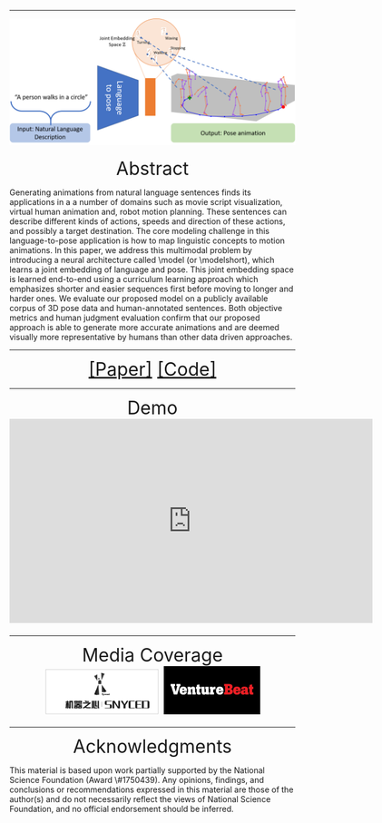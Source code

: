 <hr>
<p align="center">
    <font size="6">
        <img src="images/overview.png">
    </font>
</p>

<p align="center">
    <font size="6">
	Abstract
	</font>
</p>
Generating animations from natural language sentences finds its applications in a a number of domains such as movie script visualization, virtual human animation and, robot motion planning. These sentences can describe different kinds of actions, speeds and direction of these actions, and possibly a target destination. The core modeling challenge in this language-to-pose application is how to map linguistic concepts to motion animations. In this paper, we address this multimodal problem by introducing a neural architecture called \model (or \modelshort), which learns a joint embedding of language and pose. This joint embedding space is learned end-to-end using a curriculum learning approach which emphasizes shorter and easier sequences first before moving to longer and harder ones. We evaluate our proposed model on a publicly available corpus of 3D pose data and human-annotated sentences. Both objective metrics and human judgment evaluation confirm that our proposed approach is able to generate more accurate animations and are deemed visually more representative by humans than other data driven approaches.	

<hr>
<p align="center">
    <font size="6">
        <a href="https://arxiv.org/abs/1907.01108">[Paper]</a>
        <a href="https://github.com/chahuja/language2pose">[Code]</a>
    </font>
</p>

<hr>
<p align="center">
<font size="6">
Demo
<br>
<iframe width="640" height="360" src="https://www.youtube.com/embed/zfllpcBlAVI" frameborder="0" allow="accelerometer; autoplay; encrypted-media; gyroscope; picture-in-picture" allowfullscreen></iframe>
</font>
</p>

<hr>
<p align="center">
    <font size="6">
        Media Coverage
        <br>
        <img src="images/synced-logo.jpeg" width="200">
        <img src="images/vb-logo.jpeg" width="170">
    </font>
</p>

<hr>
<p align="center">
    <font size="6">
	Acknowledgments
	</font>
</p>
This material is based upon work partially supported by the National Science Foundation (Award \#1750439). Any opinions, findings, and conclusions or recommendations expressed in this material are those of the author(s) and do not necessarily reflect the views of National Science Foundation, and no official endorsement should be inferred.
